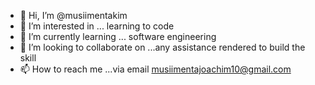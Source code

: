 - 👋 Hi, I’m @musiimentakim
- 👀 I’m interested in ... learning to code
- 🌱 I’m currently learning ... software engineering
- 💞️ I’m looking to collaborate on ...any assistance rendered to build the skill
- 📫 How to reach me ...via email musiimentajoachim10@gmail.com

<!---
musiimentakim/musiimentakim is a ✨ special ✨ repository because its `README.md` (this file) appears on your GitHub profile.
You can click the Preview link to take a look at your changes.
--->
